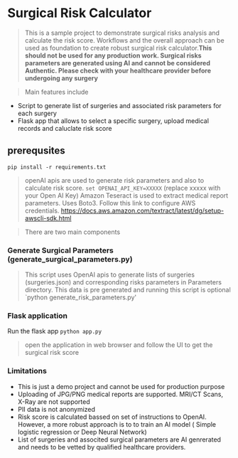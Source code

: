 # Surgical Risk Calculator
> This is a sample project to demonstrate surgical risks analysis and calculate the risk score. Workflows and the overall approach can be used as foundation to create robust surgical risk calculator.**This should not be used for any production work. Surgical risks parameters are generated using AI and cannot be considered Authentic. Please check with your healthcare provider before undergoing any surgery**

> Main features include  
- Script to generate list of surgeries and associated risk parameters for each surgery  
- Flask app that allows to select a specific surgery, upload medical records and caluclate risk score

## prerequsites
`pip install -r requirements.txt`
> openAI apis are used to generate risk parameters and also to calculate risk score.
`set OPENAI_API_KEY=XXXXX` (replace xxxxx with your Open AI Key)
> Amazon Teseract is used to extract medical report parameters. Uses Boto3. Follow this link to configure AWS credentials. 
 https://docs.aws.amazon.com/textract/latest/dg/setup-awscli-sdk.html

> There are two main components 
### Generate Surgical Parameters (generate_surgical_parameters.py)
> This script uses OpenAI apis to generate lists of surgeries (surgeries.json) and corresponding risks parameters in Parameters directory. This data is pre generated and running this script is optional
`python generate_risk_parameters.py'

### Flask application  
Run the flask app
`python app.py`
> open the application in web browser and follow the UI to get the surgical risk score

### Limitations  
- This is just a demo project and cannot be used for production purpose  
- Uploading of JPG/PNG medical reports are supported. MRI/CT Scans, X-Ray are not supported  
- PII data is not anonymized  
- Risk score is calculated bassed on set of instructions to OpenAI. However, a more robust approach is to to train an AI model ( Simple logistic regression or Deep Neural Network)  
 - List of surgeries and associted surgical parameters are AI genrerated and needs to be vetted by qualified healthcare providers.  